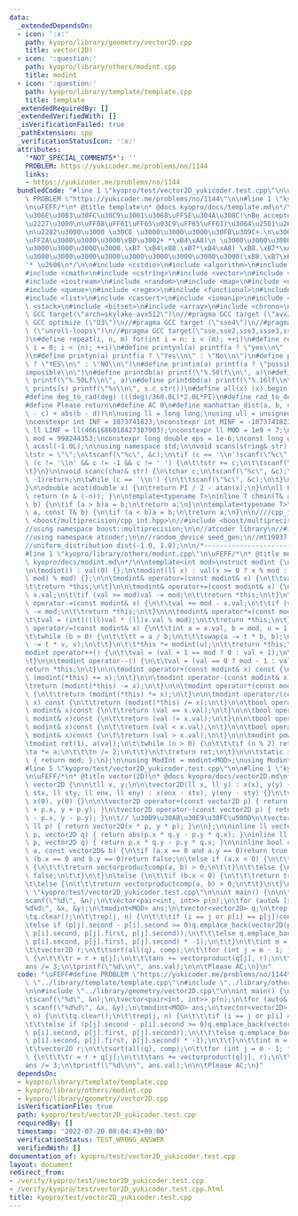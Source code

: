 ```yaml
---
data:
  _extendedDependsOn:
  - icon: ':x:'
    path: kyopro/library/geometry/vector2D.cpp
    title: vector(2D)
  - icon: ':question:'
    path: kyopro/library/others/modint.cpp
    title: modint
  - icon: ':question:'
    path: kyopro/library/template/template.cpp
    title: template
  _extendedRequiredBy: []
  _extendedVerifiedWith: []
  _isVerificationFailed: true
  _pathExtension: cpp
  _verificationStatusIcon: ':x:'
  attributes:
    '*NOT_SPECIAL_COMMENTS*': ''
    PROBLEM: https://yukicoder.me/problems/no/1144
    links:
    - https://yukicoder.me/problems/no/1144
  bundledCode: "#line 1 \"kyopro/test/vector2D_yukicoder.test.cpp\"\n\uFEFF#define\
    \ PROBLEM \"https://yukicoder.me/problems/no/1144\"\n\n#line 1 \"kyopro/library/template/template.cpp\"\
    \n\uFEFF/*\n* @title template\n* @docs kyopro/docs/template.md\n*/\n\n\n/*\n\u3053\
    \u306E\u30B3\u30FC\u30C9\u3001\u3068\uFF5E\u304A\u308C!\nBe accepted!\n\u2227\uFF3F\
    \u2227\u3000\n\uFF08\uFF61\uFF65\u03C9\uFF65\uFF61)\u3064\u2501\u2606\u30FB*\u3002\
    \n\u2282\u3000\u3000 \u30CE \u3000\u3000\u3000\u30FB\u309C+.\n\u3000\u3057\u30FC\
    \uFF2A\u3000\u3000\u3000\xB0\u3002+ *\xB4\xA8)\n \u3000\u3000\u3000\u3000\u3000\
    \u3000\u3000\u3000\u3000.\xB7 \xB4\xB8.\xB7*\xB4\xA8) \xB8.\xB7*\xA8)\n\t\t  \u3000\
    \u3000\u3000\u3000\u3000\u3000\u3000\u3000\u3000\u3000(\xB8.\xB7\xB4 (\xB8.\xB7\
    '* \u2606\n*/\n\n#include <cstdio>\n#include <algorithm>\n#include <string>\n\
    #include <cmath>\n#include <cstring>\n#include <vector>\n#include <numeric>\n\
    #include <iostream>\n#include <random>\n#include <map>\n#include <unordered_map>\n\
    #include <queue>\n#include <regex>\n#include <functional>\n#include <complex>\n\
    #include <list>\n#include <cassert>\n#include <iomanip>\n#include <set>\n#include\
    \ <stack>\n#include <bitset>\n#include <array>\n#include <chrono>\n\n//#pragma\
    \ GCC target(\"arch=skylake-avx512\")\n//#pragma GCC target (\"avx2\")\n//#pragma\
    \ GCC optimize (\"O3\")\n//#pragma GCC target (\"sse4\")\n//#pragma GCC optimize\
    \ (\"unroll-loops\")\n//#pragma GCC target(\"sse,sse2,sse3,ssse3,sse4,popcnt,abm,mmx,avx,tune=native\"\
    )\n#define repeat(i, n, m) for(int i = n; i < (m); ++i)\n#define rep(i, n) for(int\
    \ i = 0; i < (n); ++i)\n#define printynl(a) printf(a ? \"yes\\n\" : \"no\\n\"\
    )\n#define printyn(a) printf(a ? \"Yes\\n\" : \"No\\n\")\n#define printYN(a) printf(a\
    \ ? \"YES\\n\" : \"NO\\n\")\n#define printim(a) printf(a ? \"possible\\n\" : \"\
    imposible\\n\")\n#define printdb(a) printf(\"%.50lf\\n\", a)\n#define printLdb(a)\
    \ printf(\"%.50Lf\\n\", a)\n#define printdbd(a) printf(\"%.16lf\\n\", a)\n#define\
    \ prints(s) printf(\"%s\\n\", s.c_str())\n#define all(x) (x).begin(), (x).end()\n\
    #define deg_to_rad(deg) (((deg)/360.0L)*2.0L*PI)\n#define rad_to_deg(rad) (((rad)/2.0L/PI)*360.0L)\n\
    #define Please return\n#define AC 0\n#define manhattan_dist(a, b, c, d) (abs(a\
    \ - c) + abs(b - d))\n\nusing ll = long long;\nusing ull = unsigned long long;\n\
    \nconstexpr int INF = 1073741823;\nconstexpr int MINF = -1073741823;\nconstexpr\
    \ ll LINF = ll(4661686018427387903);\nconstexpr ll MOD = 1e9 + 7;\nconstexpr ll\
    \ mod = 998244353;\nconstexpr long double eps = 1e-6;\nconst long double PI =\
    \ acosl(-1.0L);\n\nusing namespace std;\n\nvoid scans(string& str) {\n\tchar c;\n\
    \tstr = \"\";\n\tscanf(\"%c\", &c);\n\tif (c == '\\n')scanf(\"%c\", &c);\n\twhile\
    \ (c != '\\n' && c != -1 && c != ' ') {\n\t\tstr += c;\n\t\tscanf(\"%c\", &c);\n\
    \t}\n}\n\nvoid scanc(char& str) {\n\tchar c;\n\tscanf(\"%c\", &c);\n\tif (c ==\
    \ -1)return;\n\twhile (c == '\\n') {\n\t\tscanf(\"%c\", &c);\n\t}\n\tstr = c;\n\
    }\n\ndouble acot(double x) {\n\treturn PI / 2 - atan(x);\n}\n\nll LSB(ll n) {\
    \ return (n & (-n)); }\n\ntemplate<typename T>\ninline T chmin(T& a, const T&\
    \ b) {\n\tif (a > b)a = b;\n\treturn a;\n}\n\ntemplate<typename T>\ninline T chmax(T&\
    \ a, const T& b) {\n\tif (a < b)a = b;\n\treturn a;\n}\n\n////cpp_int\n//#include\
    \ <boost/multiprecision/cpp_int.hpp>\n//#include <boost/multiprecision/cpp_dec_float.hpp>\n\
    //using namespace boost::multiprecision;\n\n//atcoder library\n//#include <atcoder/all>\n\
    //using namespace atcoder;\n\n//random_device seed_gen;\n//mt19937 engine(seed_gen());\n\
    //uniform_distribution dist(-1.0, 1.0);\n\n/*----------------------------------------------------------------------------------*/\n\
    #line 1 \"kyopro/library/others/modint.cpp\"\n\uFEFF/*\n* @title modint\n* @docs\
    \ kyopro/docs/modint.md\n*/\n\ntemplate<int mod>\nstruct modint {\n\tint val;\n\
    \n\tmodint() : val(0) {};\n\tmodint(ll x) : val(x >= 0 ? x % mod : (mod + x %\
    \ mod) % mod) {};\n\n\tmodint& operator=(const modint& x) {\n\t\tval = x.val;\n\
    \t\treturn *this;\n\t}\n\n\tmodint& operator+=(const modint& x) {\n\t\tval +=\
    \ x.val;\n\t\tif (val >= mod)val -= mod;\n\t\treturn *this;\n\t}\n\n\tmodint&\
    \ operator-=(const modint& x) {\n\t\tval += mod - x.val;\n\t\tif (val >= mod)val\
    \ -= mod;\n\t\treturn *this;\n\t}\n\n\tmodint& operator*=(const modint& x) {\n\
    \t\tval = (int)((ll)val * (ll)x.val % mod);\n\t\treturn *this;\n\t}\n\n\tmodint&\
    \ operator/=(const modint& x) {\n\t\tint a = x.val, b = mod, u = 1, v = 0, t;\n\
    \t\twhile (b > 0) {\n\t\t\tt = a / b;\n\t\t\tswap(a -= t * b, b);\n\t\t\tswap(u\
    \ -= t * v, v);\n\t\t}\n\t\t*this *= modint(u);\n\t\treturn *this;\n\t}\n\n\t\
    modint operator++() {\n\t\tval = (val + 1 == mod ? 0 : val + 1);\n\t\treturn *this;\n\
    \t}\n\n\tmodint operator--() {\n\t\tval = (val == 0 ? mod - 1 : val - 1);\n\t\t\
    return *this;\n\t}\n\n\tmodint operator+(const modint& x) const {\n\t\treturn\
    \ (modint(*this) += x);\n\t}\n\n\tmodint operator-(const modint& x) const {\n\t\
    \treturn (modint(*this) -= x);\n\t}\n\n\tmodint operator*(const modint& x) const\
    \ {\n\t\treturn (modint(*this) *= x);\n\t}\n\n\tmodint operator/(const modint&\
    \ x) const {\n\t\treturn (modint(*this) /= x);\n\t}\n\n\tbool operator==(const\
    \ modint& x)const {\n\t\treturn (val == x.val);\n\t}\n\n\tbool operator!=(const\
    \ modint& x)const {\n\t\treturn (val != x.val);\n\t}\n\n\tbool operator<(const\
    \ modint& x)const {\n\t\treturn (val < x.val);\n\t}\n\n\tbool operator>(const\
    \ modint& x)const {\n\t\treturn (val > x.val);\n\t}\n\n\tmodint pow(ll n) {\n\t\
    \tmodint ret(1), a(val);\n\t\twhile (n > 0) {\n\t\t\tif (n % 2) ret *= a;\n\t\t\
    \ta *= a;\n\t\t\tn /= 2;\n\t\t}\n\t\treturn ret;\n\t}\n\n\tstatic int getmod()\
    \ { return mod; };\n};\n\nusing ModInt = modint<MOD>;\nusing Modint = modint<mod>;\n\
    #line 5 \"kyopro/test/vector2D_yukicoder.test.cpp\"\n\n#line 1 \"kyopro/library/geometry/vector2D.cpp\"\
    \n\uFEFF/*\n* @title vector(2D)\n* @docs kyopro/docs/vector2D.md\n*/\n\nstruct\
    \ vector2D {\n\n\tll x, y;\n\n\tvector2D(ll x, ll y) : x(x), y(y) {}\n\tvector2D(ll\
    \ stx, ll sty, ll enx, ll eny) : x(enx - stx), y(eny - sty) {}\n\tvector2D() :\
    \ x(0), y(0) {}\n\n\tvector2D operator+(const vector2D p) { return vector2D(x\
    \ + p.x, y + p.y); }\n\tvector2D operator-(const vector2D p) { return vector2D(x\
    \ - p.x, y - p.y); }\n\t// \u30B9\u30AB\u30E9\u30FC\u500D\n\tvector2D operator*(const\
    \ ll p) { return vector2D(x * p, y * p); }\n\n};\n\ninline ll vectorproduct(vector2D\
    \ p, vector2D q) { return abs(p.x * q.y - p.y * q.x); }\ninline ll vectorproductcomp(vector2D\
    \ p, vector2D q) { return p.x * q.y - p.y * q.x; }\n\ninline bool comp(const vector2D&\
    \ a, const vector2D& b) {\n\tif (a.x == 0 and a.y == 0)return true;\n\telse if\
    \ (b.x == 0 and b.y == 0)return false;\n\telse if (a.x < 0) {\n\t\tif (b.x < 0)\
    \ {\n\t\t\treturn vectorproductcomp(a, b) > 0;\n\t\t}\n\t\telse {\n\t\t\treturn\
    \ false;\n\t\t}\n\t}\n\telse {\n\t\tif (b.x < 0) {\n\t\t\treturn true;\n\t\t}\n\
    \t\telse {\n\t\t\treturn vectorproductcomp(a, b) > 0;\n\t\t}\n\t}\n}\n#line 7\
    \ \"kyopro/test/vector2D_yukicoder.test.cpp\"\n\nint main() {\n\n\tint n;\n\t\
    scanf(\"%d\", &n);\n\tvector<pair<int, int>> p(n);\n\tfor (auto& [x, y] : p) scanf(\"\
    %d%d\", &x, &y);\n\tmodint<MOD> ans;\n\tvector<vector2D> q;\n\trep(i, n) {\n\t\
    \tq.clear();\n\t\trep(j, n) {\n\t\t\tif (i == j or p[i] == p[j])continue;\n\t\t\
    \telse if (p[j].second - p[i].second >= 0)q.emplace_back(vector2D(p[i].first,\
    \ p[i].second, p[j].first, p[j].second));\n\t\t\telse q.emplace_back(vector2D(p[i].first,\
    \ p[i].second, p[j].first, p[j].second) * -1);\n\t\t}\n\t\tint m = q.size();\n\
    \t\tvector2D r;\n\t\tsort(all(q), comp);\n\t\tfor (int j = m - 1; j >= 0; --j)\
    \ {\n\t\t\tr = r + q[j];\n\t\t\tans += vectorproduct(q[j], r);\n\t\t}\n\t}\n\t\
    ans /= 3;\n\tprintf(\"%d\\n\", ans.val);\n\n\tPlease AC;\n}\n"
  code: "\uFEFF#define PROBLEM \"https://yukicoder.me/problems/no/1144\"\n\n#include\
    \ \"../library/template/template.cpp\"\n#include \"../library/others/modint.cpp\"\
    \n\n#include \"../library/geometry/vector2D.cpp\"\n\nint main() {\n\n\tint n;\n\
    \tscanf(\"%d\", &n);\n\tvector<pair<int, int>> p(n);\n\tfor (auto& [x, y] : p)\
    \ scanf(\"%d%d\", &x, &y);\n\tmodint<MOD> ans;\n\tvector<vector2D> q;\n\trep(i,\
    \ n) {\n\t\tq.clear();\n\t\trep(j, n) {\n\t\t\tif (i == j or p[i] == p[j])continue;\n\
    \t\t\telse if (p[j].second - p[i].second >= 0)q.emplace_back(vector2D(p[i].first,\
    \ p[i].second, p[j].first, p[j].second));\n\t\t\telse q.emplace_back(vector2D(p[i].first,\
    \ p[i].second, p[j].first, p[j].second) * -1);\n\t\t}\n\t\tint m = q.size();\n\
    \t\tvector2D r;\n\t\tsort(all(q), comp);\n\t\tfor (int j = m - 1; j >= 0; --j)\
    \ {\n\t\t\tr = r + q[j];\n\t\t\tans += vectorproduct(q[j], r);\n\t\t}\n\t}\n\t\
    ans /= 3;\n\tprintf(\"%d\\n\", ans.val);\n\n\tPlease AC;\n}"
  dependsOn:
  - kyopro/library/template/template.cpp
  - kyopro/library/others/modint.cpp
  - kyopro/library/geometry/vector2D.cpp
  isVerificationFile: true
  path: kyopro/test/vector2D_yukicoder.test.cpp
  requiredBy: []
  timestamp: '2022-07-20 00:04:43+09:00'
  verificationStatus: TEST_WRONG_ANSWER
  verifiedWith: []
documentation_of: kyopro/test/vector2D_yukicoder.test.cpp
layout: document
redirect_from:
- /verify/kyopro/test/vector2D_yukicoder.test.cpp
- /verify/kyopro/test/vector2D_yukicoder.test.cpp.html
title: kyopro/test/vector2D_yukicoder.test.cpp
---
```

